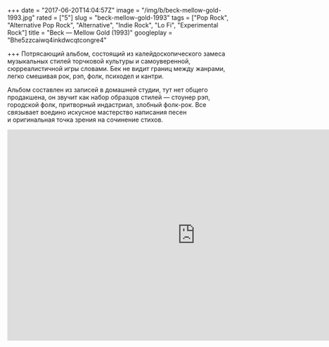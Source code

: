 +++
date = "2017-06-20T14:04:57Z"
image = "/img/b/beck-mellow-gold-1993.jpg"
rated = ["5"]
slug = "beck-mellow-gold-1993"
tags = ["Pop Rock", "Alternative Pop Rock", "Alternative", "Indie Rock", "Lo Fi", "Experimental Rock"]
title = "Beck — Mellow Gold (1993)"
googleplay = "Bhe5zzcaiwq4inkdwcqtcongre4"

+++
Потрясающий альбом, состоящий из&nbsp;калейдоскопического замеса музыкальных стилей торчковой культуры и&nbsp;самоуверенной, сюрреалистичной игры словами. Бек не&nbsp;видит границ между жанрами, легко смешивая рок, рэп, фолк, психодел и&nbsp;кантри.

Альбом составлен из&nbsp;записей в&nbsp;домашней студии, тут нет общего продакшена, он&nbsp;звучит как набор образцов стилей&nbsp;&mdash; стоунер рэп, городской фолк, притворный индастриал, злобный фолк-рок. Все связывает воедино искусное мастерство написания песен и&nbsp;оригинальная точка зрения на&nbsp;сочинение стихов.

<iframe width="853" height="480" src="https://www.youtube.com/embed/YgSPaXgAdzE?rel=0&amp;showinfo=0" frameborder="0" allowfullscreen></iframe>